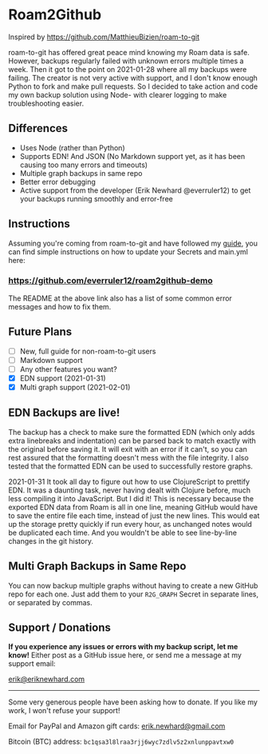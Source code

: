 # Roam2Github

Inspired by https://github.com/MatthieuBizien/roam-to-git

roam-to-git has offered great peace mind knowing my Roam data is safe. However, backups regularly failed with unknown errors multiple times a week. Then it got to the point on 2021-01-28 where all my backups were failing. The creator is not very active with support, and I don't know enough Python to fork and make pull requests. So I decided to take action and code my own backup solution using Node- with clearer logging to make troubleshooting easier.

## Differences

- Uses Node (rather than Python)
- Supports EDN! And JSON (No Markdown support yet, as it has been causing too many errors and timeouts)
- Multiple graph backups in same repo
- Better error debugging
- Active support from the developer (Erik Newhard @everruler12) to get your backups running smoothly and error-free

## Instructions

Assuming you're coming from roam-to-git and have followed my [guide](https://eriknewhard.com/blog/backup-roam-in-github), you can find simple instructions on how to update your Secrets and main.yml here:

### https://github.com/everruler12/roam2github-demo

The README at the above link also has a list of some common error messages and how to fix them.

## Future Plans

- [ ] New, full guide for non-roam-to-git users
- [ ] Markdown support
- [ ] Any other features you want?
- [x] EDN support (2021-01-31)
- [x] Multi graph support (2021-02-01)

## EDN Backups are live!

The backup has a check to make sure the formatted EDN (which only adds extra linebreaks and indentation) can be parsed back to match exactly with the original before saving it. It will exit with an error if it can't, so you can rest assured that the formatting doesn't mess with the file integrity. I also tested that the formatted EDN can be used to successfully restore graphs.

2021-01-31 It took all day to figure out how to use ClojureScript to prettify EDN. It was a daunting task, never having dealt with Clojure before, much less compiling it into JavaScript. But I did it! This is necessary because the exported EDN data from Roam is all in one line, meaning GitHub would have to save the entire file each time, instead of just the new lines. This would eat up the storage pretty quickly if run every hour, as unchanged notes would be duplicated each time. And you wouldn't be able to see line-by-line changes in the git history.

## Multi Graph Backups in Same Repo

You can now backup multiple graphs without having to create a new GitHub repo for each one. Just add them to your `R2G_GRAPH` Secret in separate lines, or separated by commas.

## Support / Donations

**If you experience any issues or errors with my backup script, let me know!** Either post as a GitHub issue here, or send me a message at my support email:

[erik@eriknewhard.com](mailto:erik@eriknewhard.com)

---

Some very generous people have been asking how to donate. If you like my work, I won't refuse your support!

Email for PayPal and Amazon gift cards: [erik.newhard@gmail.com](erik.newhard@gmail.com)

Bitcoin (BTC) address: `bc1qsa3l8lraa3rjj6wyc7zdlv5z2xnlunppavtxw0`
